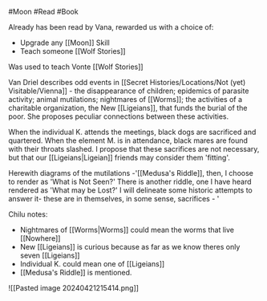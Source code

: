 #Moon  #Read #Book 

Already has been read by Vana, rewarded us with a choice of:
- Upgrade any [[Moon]] Skill
- Teach someone [[Wolf Stories]]

Was used to teach Vonte [[Wolf Stories]]

Van Driel describes odd events in [[Secret Histories/Locations/Not (yet) Visitable/Vienna]] - the disappearance of children; epidemics of parasite activity; animal mutilations; nightmares of [[Worms]]; the activities of a charitable organization, the New [[Ligeians]], that funds the burial of the poor. She proposes peculiar connections between these activities.

When the individual K. attends the meetings, black dogs are sacrificed and quartered. When the element M. is in attendance, black mares are found with their throats slashed. I propose that these sacrifices are not necessary, but that our [[Ligeians|Ligeian]] friends may consider them 'fitting'. 

Herewith diagrams of the mutilations -'[[Medusa's Riddle]], then, I choose to render as 'What is Not Seen?' There is another riddle, one I have heard rendered as 'What may be Lost?' I will delineate some historic attempts to answer it- these are in themselves, in some sense, sacrifices - '

Chilu notes:
- Nightmares of [[Worms|Worms]] could mean the worms that live [[Nowhere]]
- New [[Ligeians]] is curious because as far as we know theres only seven [[Ligeians]]
- Individual K. could mean one of [[Ligeians]]
- [[Medusa's Riddle]] is mentioned.

![[Pasted image 20240421215414.png]]
